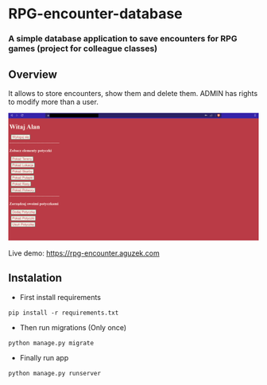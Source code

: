 # RPG-encounter-database
### A simple database application to save encounters for RPG games (project for colleague classes)

## Overview

It allows to store encounters, show them and delete them. ADMIN has rights to modify more than a user.

![Preview](img/preview.png)

Live demo: https://rpg-encounter.aguzek.com

## Instalation

* First install requirements
```
pip install -r requirements.txt
```
* Then run migrations (Only once)
```
python manage.py migrate
```
* Finally run app
```
python manage.py runserver
```
